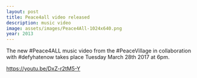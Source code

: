 ```yaml
---
layout: post
title: Peace4all video released
description: music video
image: assets/images/Peace4All-1024x640.png
year: 2013
---
```


The new #Peace4ALL music video from the #PeaceVillage in collaboration with #defyhatenow takes place Tuesday March 28th 2017 at 6pm.

https://youtu.be/DxZ-r2tM5-Y
